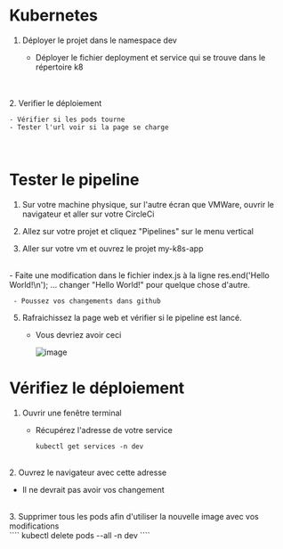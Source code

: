# Kubernetes

1. Déployer le projet dans le namespace dev
   
   - Déployer le fichier deployment et service qui se trouve dans le répertoire k8

<br><br>
2. Verifier le déploiement

    - Vérifier si les pods tourne
    - Tester l'url voir si la page se charge
  <br>

# Tester le pipeline

1. Sur votre machine physique, sur l'autre écran que VMWare, ouvrir le navigateur et aller sur votre CircleCi

2. Allez sur votre projet et cliquez "Pipelines" sur le menu vertical
   
4. Aller sur votre vm et ouvrez le projet my-k8s-app
<br>
     - Faite une modification dans le fichier index.js à la ligne res.end('Hello World!\n');  ... changer "Hello World!" pour quelque chose d'autre.

     - Poussez vos changements dans github

5. Rafraichissez la page web et vérifier si le pipeline est lancé.

   - Vous devriez avoir ceci
  
     ![image](https://github.com/user-attachments/assets/d541690e-fda1-4993-8e0c-e6f583ef5f26)


# Vérifiez le déploiement

1. Ouvrir une fenêtre terminal 

   - Récupérez l'adresse de votre service
     <br>
       ````
       kubectl get services -n dev
       ````
<br>
2. Ouvrez le navigateur avec cette adresse

   - Il ne devrait pas avoir vos changement
  <br>
3. Supprimer tous les pods afin d'utiliser la nouvelle image avec vos modifications
 <br>
  ````
    kubectl delete pods --all -n dev
  ````
 

